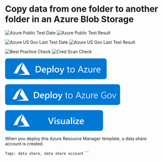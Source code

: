 # Copy data from one folder to another folder in an Azure Blob Storage

![Azure Public Test Date](https://azurequickstartsservice.blob.core.windows.net/badges/101-data-share-account/PublicLastTestDate.svg)
![Azure Public Test Result](https://azurequickstartsservice.blob.core.windows.net/badges/101-data-share-account/PublicDeployment.svg)

![Azure US Gov Last Test Date](https://azurequickstartsservice.blob.core.windows.net/badges/101-data-share-account/FairfaxLastTestDate.svg)
![Azure US Gov Last Test Result](https://azurequickstartsservice.blob.core.windows.net/badges/101-data-share-account/FairfaxDeployment.svg)

![Best Practice Check](https://azurequickstartsservice.blob.core.windows.net/badges/101-data-share-account/BestPracticeResult.svg)
![Cred Scan Check](https://azurequickstartsservice.blob.core.windows.net/badges/101-data-share-account/CredScanResult.svg)

[![Deploy to Azure](https://raw.githubusercontent.com/Azure/azure-quickstart-templates/master/1-CONTRIBUTION-GUIDE/images/deploytoazure.svg?sanitize=true)](https://portal.azure.com/#create/Microsoft.Template/uri/https%3A%2F%2Fraw.githubusercontent.com%2FAzure%2Fazure-quickstart-templates%2Fmaster%2F101-data-share-account%2Fazuredeploy.json)

[![Deploy to AzureGov](https://raw.githubusercontent.com/Azure/azure-quickstart-templates/master/1-CONTRIBUTION-GUIDE/images/deploytoazuregov.svg?sanitize=true)](https://portal.azure.com/#create/Microsoft.Template/uri/https%3A%2F%2Fraw.githubusercontent.com%2FAzure%2Fazure-quickstart-templates%2Fmaster%2F101-data-share-account%2Fazuredeploy.json)

[![Visualize](https://raw.githubusercontent.com/Azure/azure-quickstart-templates/master/1-CONTRIBUTION-GUIDE/images/visualizebutton.svg?sanitize=true)](http://armviz.io/#/?load=https%3A%2F%2Fraw.githubusercontent.com%2FAzure%2Fazure-quickstart-templates%2Fmaster%2F101-data-share-account%2Fazuredeploy.json)

When you deploy this Azure Resource Manager template, a data share account is created.

`Tags: data share, data share account`
	```



